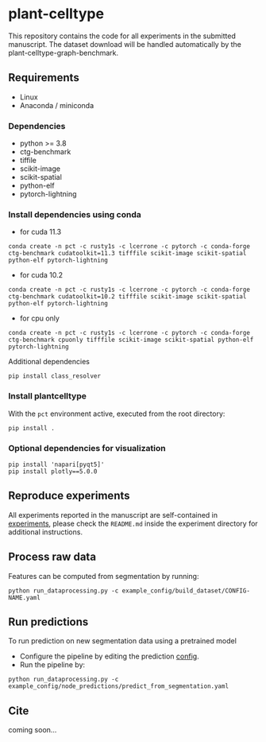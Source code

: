 # plant-celltype
This repository contains the code for all experiments in the submitted manuscript. The dataset download will be handled automatically by the plant-celltype-graph-benchmark.

## Requirements
- Linux
- Anaconda / miniconda

### Dependencies
- python >= 3.8
- ctg-benchmark
- tiffile
- scikit-image
- scikit-spatial
- python-elf
- pytorch-lightning

### Install dependencies using conda
- for cuda 11.3
```
conda create -n pct -c rusty1s -c lcerrone -c pytorch -c conda-forge ctg-benchmark cudatoolkit=11.3 tifffile scikit-image scikit-spatial python-elf pytorch-lightning 
```
- for cuda 10.2
```
conda create -n pct -c rusty1s -c lcerrone -c pytorch -c conda-forge ctg-benchmark cudatoolkit=10.2 tifffile scikit-image scikit-spatial python-elf pytorch-lightning
```
- for cpu only 
```
conda create -n pct -c rusty1s -c lcerrone -c pytorch -c conda-forge ctg-benchmark cpuonly tifffile scikit-image scikit-spatial python-elf pytorch-lightning 
```

Additional dependencies
```
pip install class_resolver       
```

### Install plantcelltype
With the `pct` environment active, executed from the root directory:
```
pip install .
```

### Optional dependencies for visualization
```
pip install 'napari[pyqt5]'
pip install plotly==5.0.0
```
## Reproduce experiments
All experiments reported in the manuscript are self-contained in [experiments](experiments), please check the 
`README.md` inside the experiment directory for additional instructions.

## Process raw data
Features can be computed from segmentation by running:  
```
python run_dataprocessing.py -c example_config/build_dataset/CONFIG-NAME.yaml
```

## Run predictions
To run prediction on new segmentation data using a pretrained model
* Configure the pipeline by editing the prediction
[config](example_config/node_predictions/predict_from_segmentation.yaml).
* Run the pipeline by:
```
python run_dataprocessing.py -c example_config/node_predictions/predict_from_segmentation.yaml
```

## Cite
coming soon...